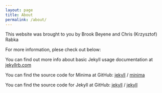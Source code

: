 ```yaml
---
layout: page
title: About
permalink: /about/
---
```


This website was brought to you by
Brook Beyene and Chris (Krzysztof) Rabka

For more information, plese check out below:

You can find out more info about basic Jekyll usage documentation at [jekyllrb.com](https://jekyllrb.com/)

You can find the source code for Minima at GitHub:
[jekyll][jekyll-organization] /
[minima](https://github.com/jekyll/minima)

You can find the source code for Jekyll at GitHub:
[jekyll][jekyll-organization] /
[jekyll](https://github.com/jekyll/jekyll)


[jekyll-organization]: https://github.com/jekyll
